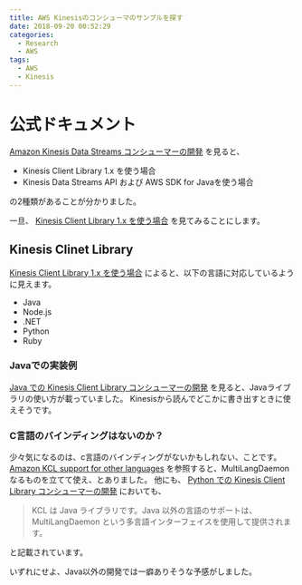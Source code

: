 ```yaml
---
title: AWS Kinesisのコンシューマのサンプルを探す
date: 2018-09-20 00:52:29
categories:
  - Research
  - AWS
tags:
  - AWS
  - Kinesis
---
```


# 公式ドキュメント

[Amazon Kinesis Data Streams コンシューマーの開発](https://docs.aws.amazon.com/ja_jp/streams/latest/dev/shared-fan-out-consumers.html) を見ると、

* Kinesis Client Library 1.x を使う場合
* Kinesis Data Streams API および AWS SDK for Javaを使う場合

の2種類があることが分かりました。

一旦、 [Kinesis Client Library 1.x を使う場合] を見てみることにします。

[Kinesis Client Library 1.x を使う場合]: https://docs.aws.amazon.com/ja_jp/streams/latest/dev/kinesis-record-processor-implementation-app-java.html

## Kinesis Clinet Library

[Kinesis Client Library 1.x を使う場合] によると、以下の言語に対応しているように見えます。

* Java
* Node.js
* .NET
* Python
* Ruby

### Javaでの実装例
[Java での Kinesis Client Library コンシューマーの開発] を見ると、Javaライブラリの使い方が載っていました。
Kinesisから読んでどこかに書き出すときに使えそうです。

[Java での Kinesis Client Library コンシューマーの開発]: https://docs.aws.amazon.com/ja_jp/streams/latest/dev/kinesis-record-processor-implementation-app-java.html

### C言語のバインディングはないのか？

少々気になるのは、c言語のバインディングがないかもしれない、ことです。
[Amazon KCL support for other languages] を参照すると、MultiLangDaemonなるものを立てて使え、とありました。
他にも、 [Python での Kinesis Client Library コンシューマーの開発] においても、

> KCL は Java ライブラリです。Java 以外の言語のサポートは、MultiLangDaemon という多言語インターフェイスを使用して提供されます。

と記載されています。

[Amazon KCL support for other languages]: https://github.com/awslabs/amazon-kinesis-client#amazon-kcl-support-for-other-languages
[Python での Kinesis Client Library コンシューマーの開発]: https://docs.aws.amazon.com/ja_jp/streams/latest/dev/kinesis-record-processor-implementation-app-py.html

いずれにせよ、Java以外の開発では一癖ありそうな予感がしました。
